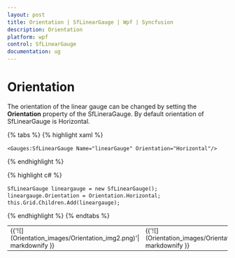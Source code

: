 ```yaml
---
layout: post
title: Orientation | SfLinearGauge | Wpf | Syncfusion
description: Orientation 
platform: wpf
control: SfLinearGauge
documentation: ug
---
```


# Orientation

The orientation of the linear gauge can be changed by setting the **Orientation** property of the SfLineraGauge. By default orientation of SfLinearGauge is Horizontal.

{% tabs %}
{% highlight xaml %}

    <Gauges:SfLinearGauge Name="linearGauge" Orientation="Horizontal"/>
    
{% endhighlight %}

{% highlight c# %}

    SfLinearGauge lineargauge = new SfLinearGauge();
    lineargauge.Orientation = Orientation.Horizontal;
    this.Grid.Children.Add(lineargauge);

{% endhighlight %}
{% endtabs %}

<table>
<tr>
<td>
{{'![](Orientation_images/Orientation_img2.png)'| markdownify }}
</td><td>
{{'![](Orientation_images/Orientation_img1.jpeg)'| markdownify }}
</td></tr>
</table>
